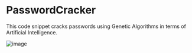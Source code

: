 # PasswordCracker
This code snippet cracks passwords using Genetic Algorithms in terms of Artificial Intelligence.

![image](https://user-images.githubusercontent.com/69761460/168149037-2dc176c1-a8eb-4545-ad74-dbf43040d3b1.png)
